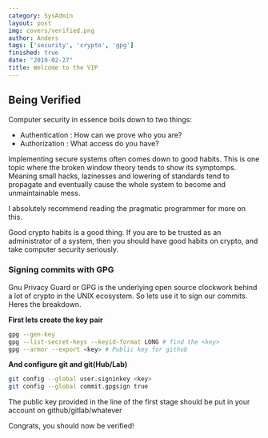 ```yaml
---
category: SysAdmin
layout: post
img: covers/verified.png
author: Anders
tags: ['security', 'crypto', 'gpg']
finished: true
date: "2019-02-27"
title: Welcome to the VIP
---
```


## Being Verified

Computer security in essence boils down to two things:

- Authentication : How can we prove who you are?
- Authorization : What access do you have?

Implementing secure systems often comes down to good habits. This
is one topic where the broken window theory tends to show its symptomps.
Meaning small hacks, lazinesses and lowering of standards tend to propagate and
eventually cause the whole system to become and unmaintainable mess.

I absolutely recommend reading the pragmatic programmer for more on this.

Good crypto habits is a good thing. If you are to be trusted as an
administrator of a system, then you should have good habits on crypto, and take
computer security seriously.

### Signing commits with GPG

Gnu Privacy Guard or GPG is the underlying open source clockwork behind a lot
of crypto in the UNIX ecosystem. So lets use it to sign our commits.  Heres the
breakdown.

**First lets create the key pair**

```bash
gpg --gen-key
gpg --list-secret-keys --keyid-format LONG # find the <key>
gpg --armor --export <key> # Public key for github
```

**And configure git and git(Hub/Lab)**

```bash
git config --global user.signinkey <key>
git config --global commit.gpgsign true
```

The public key provided in the line of the first stage should be put in your
account on github/gitlab/whatever

Congrats, you should now be verified!
